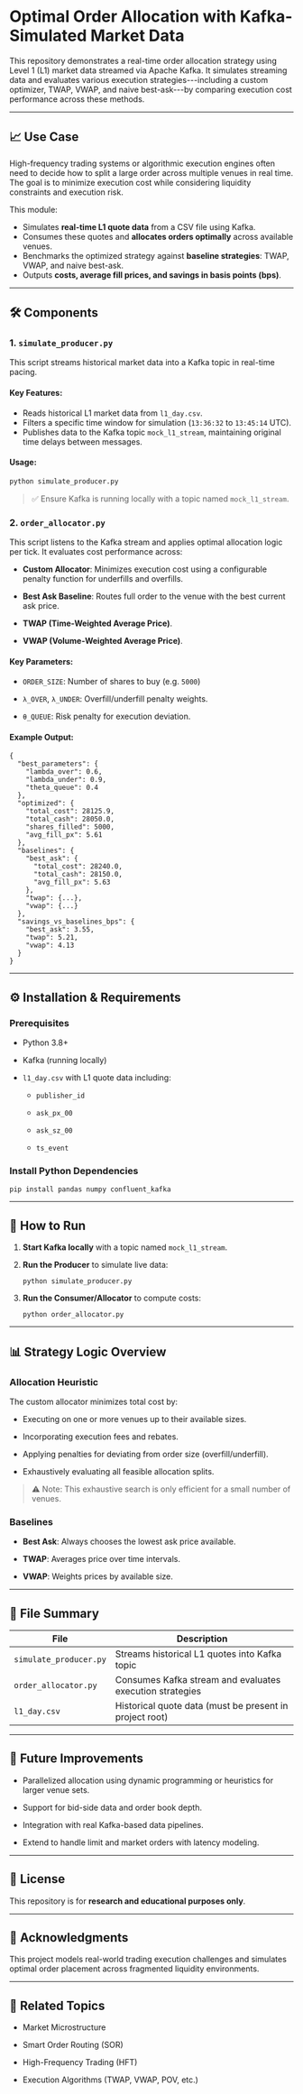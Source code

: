 # Optimal Order Allocation with Kafka-Simulated Market Data

This repository demonstrates a real-time order allocation strategy using Level 1 (L1) market data streamed via Apache Kafka. It simulates streaming data and evaluates various execution strategies---including a custom optimizer, TWAP, VWAP, and naive best-ask---by comparing execution cost performance across these methods.

---

## 📈 Use Case

High-frequency trading systems or algorithmic execution engines often need to decide how to split a large order across multiple venues in real time. The goal is to minimize execution cost while considering liquidity constraints and execution risk.

This module:
- Simulates **real-time L1 quote data** from a CSV file using Kafka.
- Consumes these quotes and **allocates orders optimally** across available venues.
- Benchmarks the optimized strategy against **baseline strategies**: TWAP, VWAP, and naive best-ask.
- Outputs **costs, average fill prices, and savings in basis points (bps)**.

---

## 🛠️ Components

### 1. `simulate_producer.py`

This script streams historical market data into a Kafka topic in real-time pacing.

#### Key Features:
- Reads historical L1 market data from `l1_day.csv`.
- Filters a specific time window for simulation (`13:36:32` to `13:45:14` UTC).
- Publishes data to the Kafka topic `mock_l1_stream`, maintaining original time delays between messages.

#### Usage:
```bash
python simulate_producer.py

```

> ✅ Ensure Kafka is running locally with a topic named `mock_l1_stream`.


### 2\. `order_allocator.py`

This script listens to the Kafka stream and applies optimal allocation logic per tick. It evaluates cost performance across:

-   **Custom Allocator**: Minimizes execution cost using a configurable penalty function for underfills and overfills.

-   **Best Ask Baseline**: Routes full order to the venue with the best current ask price.

-   **TWAP (Time-Weighted Average Price)**.

-   **VWAP (Volume-Weighted Average Price)**.

#### Key Parameters:

-   `ORDER_SIZE`: Number of shares to buy (e.g. `5000`)

-   `λ_OVER`, `λ_UNDER`: Overfill/underfill penalty weights.

-   `θ_QUEUE`: Risk penalty for execution deviation.

#### Example Output:

```
{
  "best_parameters": {
    "lambda_over": 0.6,
    "lambda_under": 0.9,
    "theta_queue": 0.4
  },
  "optimized": {
    "total_cost": 28125.9,
    "total_cash": 28050.0,
    "shares_filled": 5000,
    "avg_fill_px": 5.61
  },
  "baselines": {
    "best_ask": {
      "total_cost": 28240.0,
      "total_cash": 28150.0,
      "avg_fill_px": 5.63
    },
    "twap": {...},
    "vwap": {...}
  },
  "savings_vs_baselines_bps": {
    "best_ask": 3.55,
    "twap": 5.21,
    "vwap": 4.13
  }
}

```

* * * * *

⚙️ Installation & Requirements
------------------------------

### Prerequisites

-   Python 3.8+

-   Kafka (running locally)

-   `l1_day.csv` with L1 quote data including:

    -   `publisher_id`

    -   `ask_px_00`

    -   `ask_sz_00`

    -   `ts_event`

### Install Python Dependencies

```
pip install pandas numpy confluent_kafka

```

* * * * *

🚀 How to Run
-------------

1.  **Start Kafka locally** with a topic named `mock_l1_stream`.

2.  **Run the Producer** to simulate live data:

    ```
    python simulate_producer.py

    ```

3.  **Run the Consumer/Allocator** to compute costs:

    ```
    python order_allocator.py

    ```

* * * * *

📊 Strategy Logic Overview
--------------------------

### Allocation Heuristic

The custom allocator minimizes total cost by:

-   Executing on one or more venues up to their available sizes.

-   Incorporating execution fees and rebates.

-   Applying penalties for deviating from order size (overfill/underfill).

-   Exhaustively evaluating all feasible allocation splits.

> ⚠️ Note: This exhaustive search is only efficient for a small number of venues.

### Baselines

-   **Best Ask**: Always chooses the lowest ask price available.

-   **TWAP**: Averages price over time intervals.

-   **VWAP**: Weights prices by available size.

* * * * *

📎 File Summary
---------------

| File | Description |
| --- | --- |
| `simulate_producer.py` | Streams historical L1 quotes into Kafka topic |
| `order_allocator.py` | Consumes Kafka stream and evaluates execution strategies |
| `l1_day.csv` | Historical quote data (must be present in project root) |

* * * * *

📘 Future Improvements
----------------------

-   Parallelized allocation using dynamic programming or heuristics for larger venue sets.

-   Support for bid-side data and order book depth.

-   Integration with real Kafka-based data pipelines.

-   Extend to handle limit and market orders with latency modeling.

* * * * *

📄 License
----------

This repository is for **research and educational purposes only**.

* * * * *

🧠 Acknowledgments
------------------

This project models real-world trading execution challenges and simulates optimal order placement across fragmented liquidity environments.

* * * * *

🔗 Related Topics
-----------------

-   Market Microstructure

-   Smart Order Routing (SOR)

-   High-Frequency Trading (HFT)

-   Execution Algorithms (TWAP, VWAP, POV, etc.)

```
